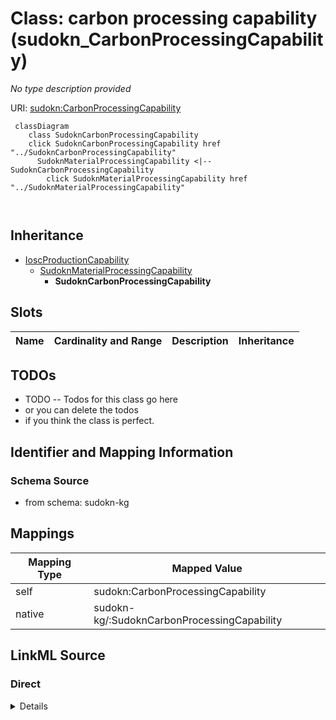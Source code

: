 

# Class: carbon processing capability (sudokn_CarbonProcessingCapability)


_No type description provided_





URI: [sudokn:CarbonProcessingCapability](http://asu.edu/semantics/SUDOKN/CarbonProcessingCapability)






```mermaid
 classDiagram
    class SudoknCarbonProcessingCapability
    click SudoknCarbonProcessingCapability href "../SudoknCarbonProcessingCapability"
      SudoknMaterialProcessingCapability <|-- SudoknCarbonProcessingCapability
        click SudoknMaterialProcessingCapability href "../SudoknMaterialProcessingCapability"
      
      
```





## Inheritance
* [IoscProductionCapability](../classes/IoscProductionCapability.md)
    * [SudoknMaterialProcessingCapability](../classes/SudoknMaterialProcessingCapability.md)
        * **SudoknCarbonProcessingCapability**



## Slots

| Name | Cardinality and Range | Description | Inheritance |
| ---  | --- | --- | --- |









## TODOs

* TODO -- Todos for this class go here
* or you can delete the todos
* if you think the class is perfect.

## Identifier and Mapping Information







### Schema Source


* from schema: sudokn-kg




## Mappings

| Mapping Type | Mapped Value |
| ---  | ---  |
| self | sudokn:CarbonProcessingCapability |
| native | sudokn-kg/:SudoknCarbonProcessingCapability |







## LinkML Source

<!-- TODO: investigate https://stackoverflow.com/questions/37606292/how-to-create-tabbed-code-blocks-in-mkdocs-or-sphinx -->

### Direct

<details>
```yaml
name: sudokn_CarbonProcessingCapability
description: No type description provided
title: carbon processing capability
todos:
- TODO -- Todos for this class go here
- or you can delete the todos
- if you think the class is perfect.
notes:
- Class with 0 occurences.
from_schema: sudokn-kg
rank: 1000
is_a: sudokn_MaterialProcessingCapability
class_uri: sudokn:CarbonProcessingCapability

```
</details>

### Induced

<details>
```yaml
name: sudokn_CarbonProcessingCapability
description: No type description provided
title: carbon processing capability
todos:
- TODO -- Todos for this class go here
- or you can delete the todos
- if you think the class is perfect.
notes:
- Class with 0 occurences.
from_schema: sudokn-kg
rank: 1000
is_a: sudokn_MaterialProcessingCapability
class_uri: sudokn:CarbonProcessingCapability

```
</details>